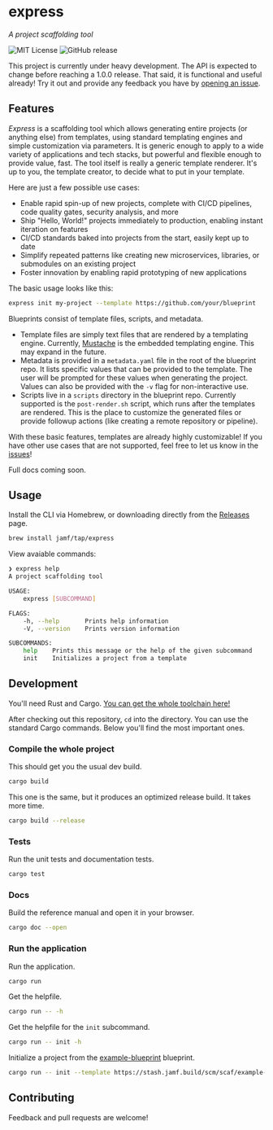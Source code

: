 # express

_A project scaffolding tool_

![MIT License](https://img.shields.io/github/license/jamf/express)
![GitHub release](https://img.shields.io/github/v/release/jamf/express)

This project is currently under heavy development. The API is expected to change before reaching a 1.0.0 release. That said, it is functional and useful already! Try it out and provide any feedback you have by [opening an issue](https://github.com/jamf/express/issues).

## Features

_Express_ is a scaffolding tool which allows generating entire projects (or anything else) from templates, using standard templating engines and simple customization via parameters. It is generic enough to apply to a wide variety of applications and tech stacks, but powerful and flexible enough to provide value, fast. The tool itself is really a generic template renderer. It's up to you, the template creator, to decide what to put in your template.

Here are just a few possible use cases:

* Enable rapid spin-up of new projects, complete with CI/CD pipelines, code quality gates, security analysis, and more
* Ship "Hello, World!" projects immediately to production, enabling instant iteration on features
* CI/CD standards baked into projects from the start, easily kept up to date
* Simplify repeated patterns like creating new microservices, libraries, or submodules on an existing project
* Foster innovation by enabling rapid prototyping of new applications

The basic usage looks like this:
```sh
express init my-project --template https://github.com/your/blueprint
```

Blueprints consist of template files, scripts, and metadata.

* Template files are simply text files that are rendered by a templating engine. Currently, [Mustache](http://mustache.github.io) is the embedded templating engine. This may expand in the future.
* Metadata is provided in a `metadata.yaml` file in the root of the blueprint repo. It lists specific values that can be provided to the template. The user will be prompted for these values when generating the project. Values can also be provided with the `-v` flag for non-interactive use.
* Scripts live in a `scripts` directory in the blueprint repo. Currently supported is the `post-render.sh` script, which runs after the templates are rendered. This is the place to customize the generated files or provide followup actions (like creating a remote repository or pipeline).

With these basic features, templates are already highly customizable! If you have other use cases that are not supported, feel free to let us know in the [issues](https://github.com/jamf/express/issues)!

Full docs coming soon.

## Usage

Install the CLI via Homebrew, or downloading directly from the [Releases](https://github.com/jamf/express/releases) page.
```sh
brew install jamf/tap/express
```

View avaiable commands:
```sh
❯ express help
A project scaffolding tool

USAGE:
    express [SUBCOMMAND]

FLAGS:
    -h, --help       Prints help information
    -V, --version    Prints version information

SUBCOMMANDS:
    help    Prints this message or the help of the given subcommand
    init    Initializes a project from a template
```

## Development

You'll need Rust and Cargo. [You can get the whole toolchain here!](https://rustup.rs/)

After checking out this repository, `cd` into the directory. You can use the standard Cargo commands. Below you'll find the most important ones.

### Compile the whole project

This should get you the usual dev build.
```sh
cargo build
```

This one is the same, but it produces an optimized release build. It takes more time.
```sh
cargo build --release
```

### Tests

Run the unit tests and documentation tests.
```sh
cargo test
```

### Docs

Build the reference manual and open it in your browser.
```sh
cargo doc --open
```

### Run the application

Run the application.
```sh
cargo run
```

Get the helpfile.
```sh
cargo run -- -h
```

Get the helpfile for the `init` subcommand.
```sh
cargo run -- init -h
```

Initialize a project from the [example-blueprint](https://stash.jamf.build/projects/SCAF/repos/example-blueprint/browse) blueprint.
```sh
cargo run -- init --template https://stash.jamf.build/scm/scaf/example-blueprint.git my-project -v name:foo
```

## Contributing

Feedback and pull requests are welcome!
